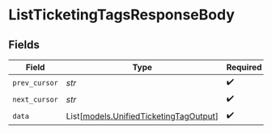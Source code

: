 # ListTicketingTagsResponseBody


## Fields

| Field                                                                            | Type                                                                             | Required                                                                         | Description                                                                      |
| -------------------------------------------------------------------------------- | -------------------------------------------------------------------------------- | -------------------------------------------------------------------------------- | -------------------------------------------------------------------------------- |
| `prev_cursor`                                                                    | *str*                                                                            | :heavy_check_mark:                                                               | N/A                                                                              |
| `next_cursor`                                                                    | *str*                                                                            | :heavy_check_mark:                                                               | N/A                                                                              |
| `data`                                                                           | List[[models.UnifiedTicketingTagOutput](../models/unifiedticketingtagoutput.md)] | :heavy_check_mark:                                                               | N/A                                                                              |